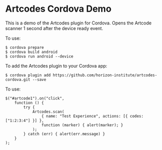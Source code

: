 # Artcodes Cordova Demo

This is a demo of the Artcodes plugin for Cordova. Opens the Artcode scanner 1 second after the device ready event.

To use:
~~~~
$ cordova prepare
$ cordova build android
$ cordova run android --device
~~~~

To add the Artcodes plugin to your Cordova app:
~~~~
$ cordova plugin add https://github.com/horizon-institute/artcodes-cordova.git --save
~~~~
To use:
~~~~
$("#artcode1").on("click", 
    function () { 
        try {
            Artcodes.scan(
                { name: "Test Experience", actions: [{ codes: ["1:2:3:4"] }] }, 
                function (marker) { alert(marker); }
            ); 
        } catch (err) { alert(err.message) }
    }
);
~~~~